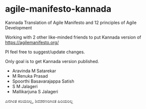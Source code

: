# agile-manifesto-kannada
Kannada Translation of Agile Manifesto and 12 principles of Agile Development

Working with 2 other like-minded friends to put Kannada version of https://agilemanifesto.org/

Pl feel free to suggest/update changes.

Only goal is to get Kannada version published.  

- Aravinda M Satarekar
- M Renuka Prasad
- Spoorthi Basavarajappa Satish
- S M Jalageri
- Mallikarjuna S Jalageri

ಎನಗಿಂತ ಕಿರಿಯರಿಲ್ಲ, ಶಿವಶರಣರಿಗಿಂತ ಹಿರಿಯರಿಲ್ಲ

